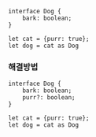 ```tsx
interface Dog {
	bark: boolean;
}

let cat = {purr: true};
let dog = cat as Dog
```

### 해결방법
```tsx
interface Dog {
	bark: boolean;
	purr?: boolean;
}

let cat = {purr: true};
let dog = cat as Dog
```
